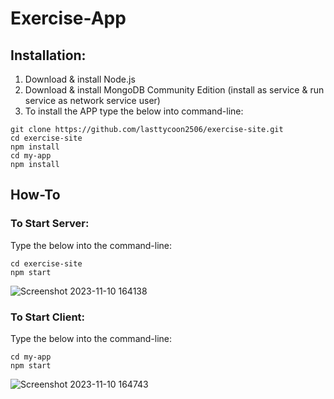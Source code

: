 # Exercise-App

## Installation:
1) Download & install Node.js
2) Download & install MongoDB Community Edition (install as service & run service as network service user)
3) To install the APP type the below into command-line:
```
git clone https://github.com/lasttycoon2506/exercise-site.git
cd exercise-site
npm install
cd my-app
npm install

```
## How-To
  ### To Start Server:
  Type the below into the command-line:
  ```
  cd exercise-site
  npm start
  ```
  ![Screenshot 2023-11-10 164138](https://github.com/lasttycoon2506/exercise-site/assets/114425878/db185084-071b-4f64-9fd9-f90d5d8c0a69)

  ### To Start Client:
  Type the below into the command-line:
  ```
  cd my-app
  npm start
  ```
  ![Screenshot 2023-11-10 164743](https://github.com/lasttycoon2506/exercise-site/assets/114425878/cbf69a73-a199-4e28-99cb-6abe61c496f1)
  
